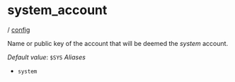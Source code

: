 # system_account

/ [config](/ref/config/index.md) 

Name or public key of the account that will be deemed the
*system* account.

*Default value*: `$SYS`
*Aliases*
- `system`

